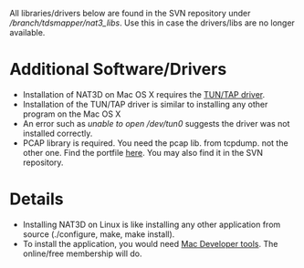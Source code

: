 All libraries/drivers below are found in the SVN repository under _/branch/tdsmapper/nat3\_libs_. Use this in case the drivers/libs are no longer available.

# Additional Software/Drivers #

  * Installation of NAT3D on Mac OS X requires the [TUN/TAP driver](http://tuntaposx.sourceforge.net/download.xhtml).
  * Installation of the TUN/TAP driver is similar to installing any other program on the Mac OS X
  * An error such as _unable to open /dev/tun0_ suggests the driver was not installed correctly.
  * PCAP library is required. You need the pcap lib. from tcpdump. not the other one. Find the portfile [here](http://libpcap.darwinports.com/). You may also find it in the SVN repository.


# Details #

  * Installing NAT3D on Linux is like installing any other application from source (./configure, make, make install).
  * To install the application, you would need [Mac Developer tools](http://developer.apple.com/products/membership.html). The online/free membership will do.